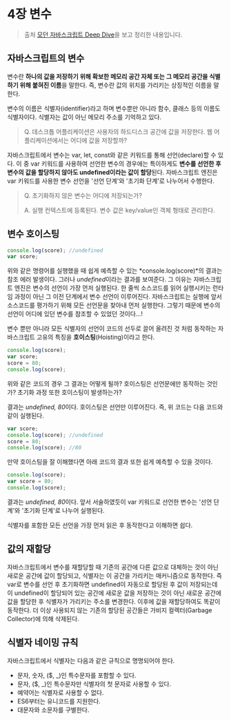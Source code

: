 # 4장 변수

> 출처 [모던 자바스크립트 Deep Dive](http://www.kyobobook.co.kr/product/detailViewKor.laf?ejkGb=KOR&mallGb=KOR&barcode=9791158392239&orderClick=LEa&Kc=)을 보고 정리한 내용입니다.

## 자바스크립트의 변수

 변수란 **하나의 값을 저장하기 위해 확보한 메모리 공간 자체 또는 그 메모리 공간을 식별하기 위해 붙혀진 이름**을 말한다. 즉, 변수란 값의 위치를 가리키는 상징적인 이름을 말한다.

변수의 이름은 식별자(identifier)라고 하며 변수뿐만 아니라 함수, 클래스 등의 이름도 식별자이다. 식별자는 값이 아닌 메모리 주소를 기억하고 있다.

> Q. 데스크톱 어플리케이션은 사용자의 하드디스크 공간에 값을 저장한다. 웹 어플리케이션에서는 어디에 값을 저장할까?

 

 자바스크립트에서 변수는 var, let, const와 같은 키워드를 통해 선언(declare)할 수 있다. 이 중 var 키워드를 사용하여 선언한 변수의 경우에는 특이하게도 **변수를 선언한 후 변수의 값을 할당하지 않아도 undefined이라는 값이 할당**된다. 자바스크립트 엔진은 var 키워드를 사용한 변수 선언을 '선언 단계'와 '초기화 단계'로 나누어서 수행한다. 

> Q. 초기화하지 않은 변수는 어디에 저장되는가?
>
>  A.  실행 컨텍스트에 등록된다. 변수 값은 key/value인 객체 형태로 관리한다.



## 변수 호이스팅

```js
console.log(score); //undefined
var score;
```

 위와 같은 명령어를 실행했을 때 쉽게 예측할 수 있는 *console.log(score)*의 결과는 참조 에러 발생이다. 그러나 *undefined*이라는 결과를 보여준다. 그 이유는 자바스크립트 엔진은 변수의 선언이 가장 먼저 실행된다. 한 줄씩 소스코드를 읽어 실행시키는 런타임 과정이 아닌 그 이전 단계에서 변수 선언이 이루어진다. 자바스크립트는 실행에 앞서 소스코드를 평가하기 위해 모든 선언문을 찾아내 먼저 실행한다. 그렇기 때문에 변수의 선언이 어디에 있던 변수를 참조할 수 있었던 것이다...!

 변수 뿐만 아니라 모든 식별자의 선언이 코드의 선두로 끌어 올려진 것 처럼 동작하는 자바스크립트 고유의 특징을 **호이스팅**(Hoisting)이라고 한다.

```js
console.log(score);
var score;
score = 80;
console.log(score);
```

위와 같은 코드의 경우 그 결과는 어떻게 될까? 호이스팅은 선언문에만 동작하는 것인가? 초기화 과정 또한 호이스팅이 발생하는가?

결과는 *undefined, 80*이다. 호이스팅은 선언만 이루어진다. 즉, 위 코드는 다음 코드와 같이 실행된다.

```js
var score;
console.log(score); //undefined
score = 80;
console.log(score); //80
```

 만약 호이스팅을 잘 이해했다면 아래 코드의 결과 또한 쉽게 예측할 수 있을 것이다.

```js
console.log(score);
var score = 80;
console.log(score);
```

결과는 *undefined, 80*이다. 앞서 서술하였듯이 var 키워드로 선언한 변수는 '선언 단계'와 '초기화 단계'로 나누어 실행된다. 

식별자를 포함한 모든 선언을 가장 먼저 읽은 후 동작한다고 이해하면 쉽다.



## 값의 재할당

 자바스크립트에서 변수를 재할당할 때 기존의 공간에 다른 값으로 대체하는 것이 아닌 새로운 공간에 값이 할당되고, 식별자는 이 공간을 가리키는 매커니즘으로 동작한다. 즉 var로 변수를 선언 후 초기화하면 undefined이 자동으로 할당된 후 값이 저장되는데 이 undefined이 할당되어 있는 공간에 새로운 값을 저장하는 것이 아닌 새로운 공간에 값을 할당한 후 식별자가 가리키는 주소를 변경한다. 이후에 값을 재할당하여도 똑같이 동작한다. 더 이상 사용되지 않는 기존의 할당된 공간들은 가비지 컬렉터(Garbage Collector)에 의해 삭제된다.



## 식별자 네이밍 규칙

자바스크립트에서 식별자는 다음과 같은 규칙으로 명명되어야 한다.

- 문자, 숫자, ($, _)인 특수문자를 포함할 수 있다.
- 문자, ($, _)인 특수문자만 식별자의 첫 문자로 사용할 수 있다.
- 예약어는 식별자로 사용할 수 없다.
- ES6부터는 유니코드를 지원한다.
- 대문자와 소문자를 구별한다.